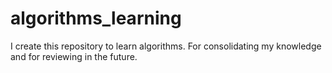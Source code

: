 # algorithms_learning
I create this repository to learn algorithms. For consolidating my knowledge and for reviewing in the future.
